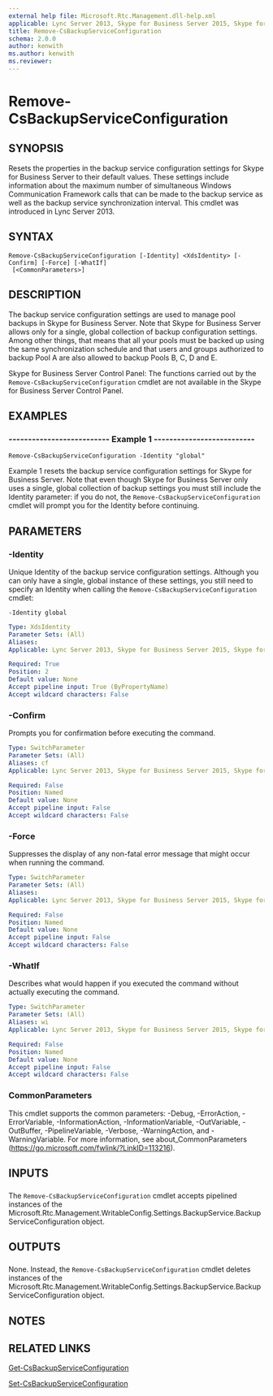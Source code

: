 ```yaml
---
external help file: Microsoft.Rtc.Management.dll-help.xml
applicable: Lync Server 2013, Skype for Business Server 2015, Skype for Business Server 2019
title: Remove-CsBackupServiceConfiguration
schema: 2.0.0
author: kenwith
ms.author: kenwith
ms.reviewer:
---
```


# Remove-CsBackupServiceConfiguration

## SYNOPSIS
Resets the properties in the backup service configuration settings for Skype for Business Server to their default values.
These settings include information about the maximum number of simultaneous Windows Communication Framework calls that can be made to the backup service as well as the backup service synchronization interval.
This cmdlet was introduced in Lync Server 2013.


## SYNTAX

```
Remove-CsBackupServiceConfiguration [-Identity] <XdsIdentity> [-Confirm] [-Force] [-WhatIf]
 [<CommonParameters>]
```

## DESCRIPTION
The backup service configuration settings are used to manage pool backups in Skype for Business Server.
Note that Skype for Business Server allows only for a single, global collection of backup configuration settings.
Among other things, that means that all your pools must be backed up using the same synchronization schedule and that users and groups authorized to backup Pool A are also allowed to backup Pools B, C, D and E.

Skype for Business Server Control Panel: The functions carried out by the `Remove-CsBackupServiceConfiguration` cmdlet are not available in the Skype for Business Server Control Panel.


## EXAMPLES

### -------------------------- Example 1 --------------------------
```
Remove-CsBackupServiceConfiguration -Identity "global"
```

Example 1 resets the backup service configuration settings for Skype for Business Server.
Note that even though Skype for Business Server only uses a single, global collection of backup settings you must still include the Identity parameter: if you do not, the `Remove-CsBackupServiceConfiguration` cmdlet will prompt you for the Identity before continuing.


## PARAMETERS

### -Identity
Unique Identity of the backup service configuration settings.
Although you can only have a single, global instance of these settings, you still need to specify an Identity when calling the `Remove-CsBackupServiceConfiguration` cmdlet:

`-Identity global`


```yaml
Type: XdsIdentity
Parameter Sets: (All)
Aliases: 
Applicable: Lync Server 2013, Skype for Business Server 2015, Skype for Business Server 2019

Required: True
Position: 2
Default value: None
Accept pipeline input: True (ByPropertyName)
Accept wildcard characters: False
```

### -Confirm
Prompts you for confirmation before executing the command.

```yaml
Type: SwitchParameter
Parameter Sets: (All)
Aliases: cf
Applicable: Lync Server 2013, Skype for Business Server 2015, Skype for Business Server 2019

Required: False
Position: Named
Default value: None
Accept pipeline input: False
Accept wildcard characters: False
```

### -Force
Suppresses the display of any non-fatal error message that might occur when running the command.

```yaml
Type: SwitchParameter
Parameter Sets: (All)
Aliases: 
Applicable: Lync Server 2013, Skype for Business Server 2015, Skype for Business Server 2019

Required: False
Position: Named
Default value: None
Accept pipeline input: False
Accept wildcard characters: False
```

### -WhatIf
Describes what would happen if you executed the command without actually executing the command.

```yaml
Type: SwitchParameter
Parameter Sets: (All)
Aliases: wi
Applicable: Lync Server 2013, Skype for Business Server 2015, Skype for Business Server 2019

Required: False
Position: Named
Default value: None
Accept pipeline input: False
Accept wildcard characters: False
```

### CommonParameters
This cmdlet supports the common parameters: -Debug, -ErrorAction, -ErrorVariable, -InformationAction, -InformationVariable, -OutVariable, -OutBuffer, -PipelineVariable, -Verbose, -WarningAction, and -WarningVariable. For more information, see about_CommonParameters (https://go.microsoft.com/fwlink/?LinkID=113216).

## INPUTS

###  
The `Remove-CsBackupServiceConfiguration` cmdlet accepts pipelined instances of the Microsoft.Rtc.Management.WritableConfig.Settings.BackupService.BackupServiceConfiguration object.

## OUTPUTS

###  
None.
Instead, the `Remove-CsBackupServiceConfiguration` cmdlet deletes instances of the Microsoft.Rtc.Management.WritableConfig.Settings.BackupService.BackupServiceConfiguration object.

## NOTES

## RELATED LINKS

[Get-CsBackupServiceConfiguration](Get-CsBackupServiceConfiguration.md)

[Set-CsBackupServiceConfiguration](Set-CsBackupServiceConfiguration.md)

